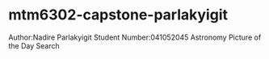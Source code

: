 # mtm6302-capstone-parlakyigit
Author:Nadire Parlakyigit
Student Number:041052045
Astronomy Picture of the Day Search